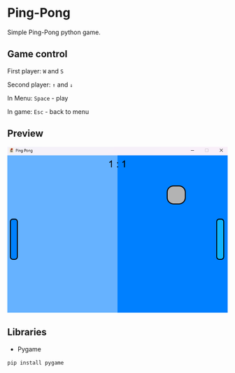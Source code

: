 # Ping-Pong

Simple Ping-Pong python game.


## Game control

First player: `W` and `S`

Second player: `↑` and `↓`

In Menu: `Space` - play

In game: `Esc` - back to menu


## Preview

![](files/images/preview.png)

## Libraries

- Pygame
```commandline
pip install pygame
```